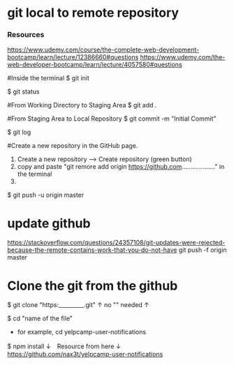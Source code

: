 # git local to remote repository 

### Resources 
https://www.udemy.com/course/the-complete-web-development-bootcamp/learn/lecture/12386660#questions
https://www.udemy.com/the-web-developer-bootcamp/learn/lecture/4057580#questions



#Inside the terminal 
$ git init 

$ git status 

#From Working Directory to Staging Area 
$ git add . 

#From Staging Area to Local Repository 
$ git commit -m "Initial Commit"

$ git log 


#Create a new repository in the GitHub page. 
1. Create a new repository --> Create repository (green button)
2. copy and paste "git remore add origin https://github.com..................." in the terminal 
3. 
$ git push -u origin master 


# update github 

https://stackoverflow.com/questions/24357108/git-updates-were-rejected-because-the-remote-contains-work-that-you-do-not-have
git push -f origin master

# Clone the git from the github
$ git clone "https:_________.git" 
↑ no "" needed ↑ 

$ cd "name of the file" 
- for example, cd yelpcamp-user-notifications

$ npm install 
↓　Resource from here ↓
https://github.com/nax3t/yelpcamp-user-notifications
